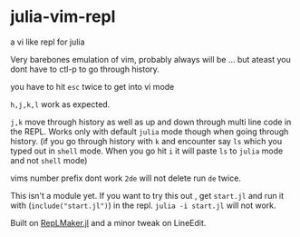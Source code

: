# julia-vim-repl
a vi like repl for julia

Very barebones emulation of vim, probably always will be ... but ateast you dont 
have to ctl-p to go through history. 

you have to hit `esc` twice to get into vi mode

`h,j,k,l` work as expected.

`j,k` move through history as well as up and down through multi line code in the REPL. 
Works only with default `julia` mode though when going through history. (if you go through
history with `k` and encounter say `ls` which you typed out in `shell` mode. When you
go hit `i` it will paste `ls` to `julia` mode and not `shell` mode)

vims number prefix dont work `2de` will not delete run `de` twice.

This isn't a module yet.
If you want to try this out , get `start.jl` and run it with (`include("start.jl")`) in the repl.
`julia -i start.jl` will not work.

Built on [RepLMaker.jl](https://github.com/MasonProtter/ReplMaker.jl) and a minor tweak on 
LineEdit.
